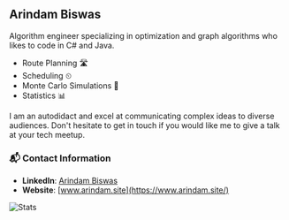 ## Arindam Biswas

Algorithm engineer specializing in optimization and graph algorithms who likes to code in C# and Java.

- Route Planning 🛣
- Scheduling ⏲
- Monte Carlo Simulations 🧪
- Statistics 📊

I am an autodidact and excel at communicating complex ideas to diverse audiences. Don't hesitate to get in touch if you would like me to give a talk at your tech meetup.

### 📬 Contact Information

- **LinkedIn**: [Arindam Biswas](https://www.linkedin.com/in/arindam-biswas-phd/)
- **Website**: [www.arindam.site](https://www.arindam.site/)

![Stats](https://github-readme-stats.vercel.app/api?username=armnrd&show_icons=true)

